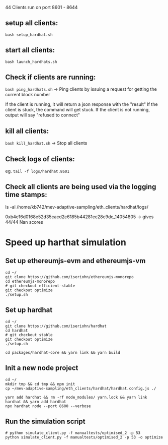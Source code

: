 44 Clients run on port 8601 - 8644

## setup all clients:
`bash setup_hardhat.sh`


## start all clients:
`bash launch_hardhats.sh`


## Check if clients are running:
`bash ping_hardhats.sh` -> Ping clients by issuing a request for getting the current block number

If the client is running, it will return a json response with the "result"
If the client is stuck, the command will get stuck.
If the client is not running, output will say "refused to connect"


## kill all clients:
`bash kill_hardhat.sh` -> Stop all clients

## Check logs of clients:
eg. `tail -f logs/hardhat.8601`

## Check all clients are being used via the logging time stamps:
ls -al /home/kb742/mev-adaptive-sampling/eth_clients/hardhat/logs/


0xb4e16d0168e52d35cacd2c6185b44281ec28c9dc_14054805   -> gives 44/44 Nan scores


# Speed up harthat simulation

## Set up ethereumjs-evm and ethereumjs-vm
```
cd ~/
git clone https://github.com/iseriohn/ethereumjs-monorepo
cd ethereumjs-monorepo
# git checkout efficient-stable
git checkout optimize
./setup.sh
```

## Set up hardhat
```
cd ~/
git clone https://github.com/iseriohn/hardhat
cd hardhat
# git checkout stable
git checkout optimize
./setup.sh

cd packages/hardhat-core && yarn link && yarn build
```


## Init a new node project
```
cd ~/
mkdir tmp && cd tmp && npm init
cp ~/mev-adaptive-sampling/eth_clients/hardhat/hardhat.config.js ./

yarn add hardhat && rm -rf node_modules/ yarn.lock && yarn link hardhat && yarn add hardhat
npx hardhat node --port 8600 --verbose
```

## Run the simulation script
```
# python simulate_client.py -f manualtests/optimised_2 -p 53
python simulate_client.py -f manualtests/optimised_2 -p 53 -o optimize
```
